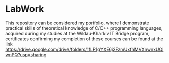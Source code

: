 # LabWork
This repository can be considered my portfolio, 
where I demonstrate practical skills of theoretical knowledge of C/C++ programming languages, 
acquired during my studies at the Wildau-Kharkiv IT Bridge program, 
certificates confirming my completion of these courses can be found at the link
https://drive.google.com/drive/folders/1fLP1gYXE6j2FzmUxfhMVXnwnxUOlwnPQ?usp=sharing
